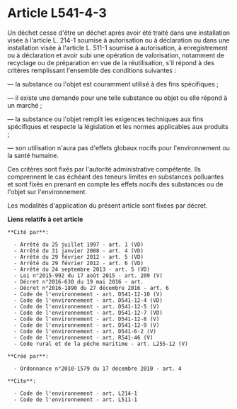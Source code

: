 # Article L541-4-3

Un déchet cesse d'être un déchet après avoir été traité dans une installation visée à l'article L. 214-1 soumise à
autorisation ou à déclaration ou dans une installation visée à l'article L. 511-1 soumise à autorisation, à enregistrement ou
à déclaration et avoir subi une opération de valorisation, notamment de recyclage ou de préparation en vue de la
réutilisation, s'il répond à des critères remplissant l'ensemble des conditions suivantes : 

― la substance ou l'objet est couramment utilisé à des fins spécifiques ; 

― il existe une demande pour une telle substance ou objet ou elle répond à un marché ; 

― la substance ou l'objet remplit les exigences techniques aux fins spécifiques et respecte la législation et les normes
applicables aux produits ; 

― son utilisation n'aura pas d'effets globaux nocifs pour l'environnement ou la santé humaine. 

Ces critères sont fixés par l'autorité administrative compétente. Ils comprennent le cas échéant des teneurs limites en
substances polluantes et sont fixés en prenant en compte les effets nocifs des substances ou de l'objet sur l'environnement. 

Les modalités d'application du présent article sont fixées par décret.

**Liens relatifs à cet article**

	**Cité par**:

	  - Arrêté du 25 juillet 1997 - art. 1 (VD)
	  - Arrêté du 31 janvier 2008 - art. 4 (VD)
	  - Arrêté du 29 février 2012 - art. 5 (VD)
	  - Arrêté du 29 février 2012 - art. 6 (VD)
	  - Arrêté du 24 septembre 2013 - art. 5 (VD)
	  - Loi n°2015-992 du 17 août 2015 - art. 209 (V)
	  - Décret n°2016-630 du 19 mai 2016 - art.
	  - Décret n°2016-1890 du 27 décembre 2016 - art. 6
	  - Code de l'environnement - art. D541-12-10 (V)
	  - Code de l'environnement - art. D541-12-4 (VD)
	  - Code de l'environnement - art. D541-12-5 (V)
	  - Code de l'environnement - art. D541-12-7 (VD)
	  - Code de l'environnement - art. D541-12-8 (V)
	  - Code de l'environnement - art. D541-12-9 (V)
	  - Code de l'environnement - art. D541-6-2 (V)
	  - Code de l'environnement - art. R541-46 (V)
	  - Code rural et de la pêche maritime - art. L255-12 (V)

	**Créé par**:

	  - Ordonnance n°2010-1579 du 17 décembre 2010 - art. 4

	**Cite**:

	  - Code de l'environnement - art. L214-1
	  - Code de l'environnement - art. L511-1
